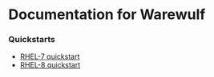 # Documentation for Warewulf

### Quickstarts

* [RHEL-7 quickstart](rhel7-quickstart.md)
* [RHEL-8 quickstart](rhel8-quickstart.md)

